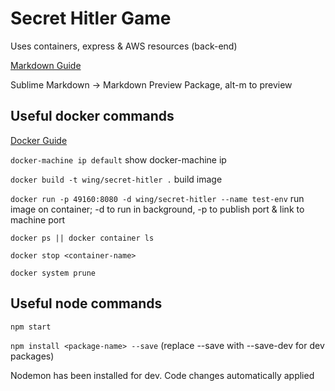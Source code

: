 # Secret Hitler Game

Uses containers, express & AWS resources (back-end)

[Markdown Guide](https://github.com/adam-p/markdown-here/wiki/Markdown-Cheatsheet)

Sublime Markdown -> Markdown Preview Package, alt-m to preview


## Useful docker commands 
[Docker Guide](https://nodejs.org/en/docs/guides/nodejs-docker-webapp/)


`docker-machine ip default` show docker-machine ip

`docker build -t wing/secret-hitler .` build image

`docker run -p 49160:8080 -d wing/secret-hitler --name test-env` run image on container; -d to run in background, -p to publish port & link to machine port

`docker ps || docker container ls`

`docker stop <container-name>`

`docker system prune`




## Useful node commands

`npm start`

`npm install <package-name> --save` (replace --save with --save-dev for dev packages)

Nodemon has been installed for dev. Code changes automatically applied